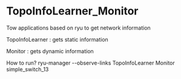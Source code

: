 # TopoInfoLearner_Monitor

Tow applications based on ryu to get network information

TopoInfoLearner : gets static information

Monitor : gets dynamic information

How to run?
     ryu-manager --observe-links TopoInfoLearner Monitor simple_switch_13
